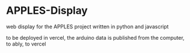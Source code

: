 # APPLES-Display
web display for the APPLES project written in python and javascript

to be deployed in vercel, the arduino data is published from the computer, to ably, to vercel